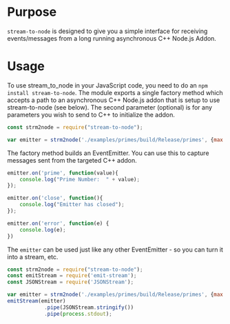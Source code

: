 # Purpose
`stream-to-node` is designed to give you a simple interface for receiving events/messages from a long running asynchronous C++ Node.js Addon.

# Usage
To use stream_to_node in your JavaScript code, you need to do an `npm install stream-to-node`.  The module exports a single factory method which accepts a path to an asynchronous C++ Node.js addon that is setup to use stream-to-node (see below).  The second parameter (optional) is for any parameters you wish to send to C++ to initialize the addon.

```js
const strm2node = require("stream-to-node");

var emitter = strm2node('./examples/primes/build/Release/primes', {max:100});
```

The factory method builds an EventEmitter.  You can use this to capture messages sent from the targeted C++ addon.

```js
emitter.on('prime', function(value){
    console.log("Prime Number:  " + value);
});

emitter.on('close', function(){
    console.log("Emitter has closed");
});

emitter.on('error', function(e) {
    console.log(e);
})
```

The `emitter` can be used just like any other EventEmitter - so you can turn it into a stream, etc.

```js
const strm2node = require("stream-to-node");
const emitStream = require('emit-stream');
const JSONStream = require('JSONStream');

var emitter = strm2node('./examples/primes/build/Release/primes', {max:100});
emitStream(emitter)
            .pipe(JSONStream.stringify())
            .pipe(process.stdout);
```

